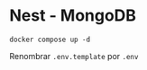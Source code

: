 # Nest - MongoDB

  ```
  docker compose up -d
  ````
  Renombrar ```.env.template``` por ```.env```
